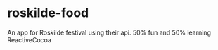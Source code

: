 roskilde-food
=============

An app for Roskilde festival using their api. 50% fun and 50% learning ReactiveCocoa
